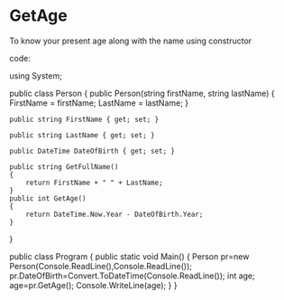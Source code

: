 # GetAge
To know your present age along with the name using constructor


code:

using System;

public class Person
{
	public Person(string firstName, string lastName)
	{
		FirstName = firstName;
		LastName = lastName;
	}
	
	public string FirstName { get; set; }
	
	public string LastName { get; set; }
	
	public DateTime DateOfBirth { get; set; }
	
	public string GetFullName()
	{
		return FirstName + " " + LastName;
	}
	public int GetAge()
	{
		return DateTime.Now.Year - DateOfBirth.Year;
	}
}

public class Program
{
	public static void Main()
	{
Person pr=new Person(Console.ReadLine(),Console.ReadLine());
		pr.DateOfBirth=Convert.ToDateTime(Console.ReadLine());
		int age;
		age=pr.GetAge();
		Console.WriteLine(age);
	}
}
